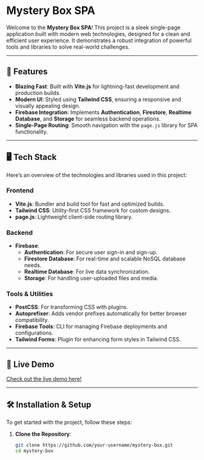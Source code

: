 # Mystery Box SPA

Welcome to the **Mystery Box SPA**! This project is a sleek single-page application built with modern web technologies, designed for a clean and efficient user experience. It demonstrates a robust integration of powerful tools and libraries to solve real-world challenges.

---

## 🚀 Features

- **Blazing Fast**: Built with **Vite.js** for lightning-fast development and production builds.
- **Modern UI**: Styled using **Tailwind CSS**, ensuring a responsive and visually appealing design.
- **Firebase Integration**: Implements **Authentication**, **Firestore**, **Realtime Database**, and **Storage** for seamless backend operations.
- **Single-Page Routing**: Smooth navigation with the `page.js` library for SPA functionality.

---

## 🖥️ Tech Stack

Here’s an overview of the technologies and libraries used in this project:

### Frontend
- **Vite.js**: Bundler and build tool for fast and optimized builds.
- **Tailwind CSS**: Utility-first CSS framework for custom designs.
- **page.js**: Lightweight client-side routing library.

### Backend
- **Firebase**:
  - **Authentication**: For secure user sign-in and sign-up.
  - **Firestore Database**: For real-time and scalable NoSQL database needs.
  - **Realtime Database**: For live data synchronization.
  - **Storage**: For handling user-uploaded files and media.

### Tools & Utilities
- **PostCSS**: For transforming CSS with plugins.
- **Autoprefixer**: Adds vendor prefixes automatically for better browser compatibility.
- **Firebase Tools**: CLI for managing Firebase deployments and configurations.
- **Tailwind Forms**: Plugin for enhancing form styles in Tailwind CSS.

---

## 🎥 Live Demo

[Check out the live demo here!](https://mystery-box-project.web.app)

---

## 🛠️ Installation & Setup

To get started with the project, follow these steps:

1. **Clone the Repository**:
   ```bash
   git clone https://github.com/your-username/mystery-box.git
   cd mystery-box
